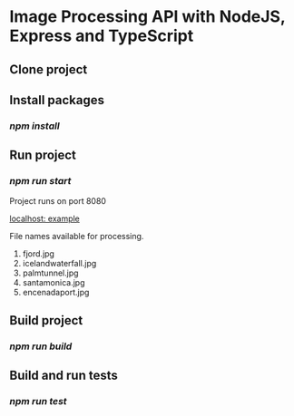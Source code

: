 # Image Processing API with NodeJS, Express and TypeScript

## Clone project

## Install packages
### *npm install*

## Run project
### *npm run start*
Project runs on port 8080

[localhost: example](http://localhost:8080/image?filename=fjord&width=400&height=400)

File names available for processing.

1. fjord.jpg
2. icelandwaterfall.jpg
3. palmtunnel.jpg
4. santamonica.jpg
5. encenadaport.jpg

## Build project
### *npm run build*

## Build and run tests
### *npm run test*
